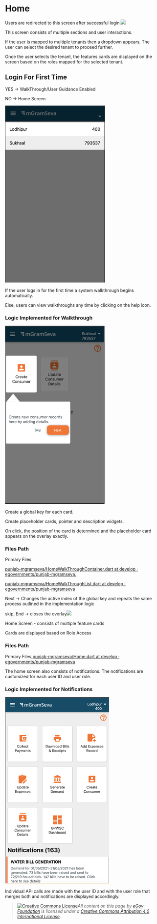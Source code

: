 # Home

Users are redirected to this screen after successful login.![](blob:https://digit-discuss.atlassian.net/cdc281ad-7766-457d-b7dc-e66837f96566#media-blob-url=true\&id=3bfe62d4-1653-4f5e-b3dd-709a01f7692a\&collection=contentId-1923416085\&contextId=1923416085\&mimeType=image%2Fpng\&name=Screenshot%202021-09-16%20at%205.56.04%20PM.png\&size=20588\&width=327\&height=576\&alt=)

This screen consists of multiple sections and user interactions.

If the user is mapped to multiple tenants then a dropdown appears. The user can select the desired tenant to proceed further.

Once the user selects the tenant, the features cards are displayed on the screen based on the roles mapped for the selected tenant.

## **Login For First Time**

YES → WalkThrough/User Guidance Enabled

NO → Home Screen

![](<../../../../.gitbook/assets/image (77).png>)

If the user logs in for the first time a system walkthrough begins automatically.

Else, users can view walkthroughs any time by clicking on the help icon.

### **Logic Implemented for Walkthrough**

![](<../../../../.gitbook/assets/image (76).png>)

Create a global key for each card.

Create placeholder cards, pointer and description widgets.

On click, the position of the card is determined and the placeholder card appears on the overlay exactly.

### **Files Path**

Primary Files

[ <img src="https://github.com/fluidicon.png" alt="" data-size="line">punjab-mgramseva/HomeWalkThroughContainer.dart at develop · egovernments/punjab-mgramseva](https://github.com/egovernments/punjab-mgramseva/blob/develop/frontend/mgramseva/lib/screeens/Home/HomeWalkThrough/HomeWalkThroughContainer.dart),

[ <img src="https://github.com/fluidicon.png" alt="" data-size="line">](https://github.com/egovernments/punjab-mgramseva/blob/develop/frontend/mgramseva/lib/screeens/Home/HomeWalkThrough/HomeWalkThroughList.dart)[punjab-mgramseva/HomeWalkThroughList.dart at develop · egovernments/punjab-mgramseva](https://github.com/egovernments/punjab-mgramseva/blob/develop/frontend/mgramseva/lib/screeens/Home/HomeWalkThrough/HomeWalkThroughList.dart)

Next → Changes the active index of the global key and repeats the same process outlined in the implementation logic

skip, End → closes the overlay![](blob:https://digit-discuss.atlassian.net/89f22c1b-5a38-4e97-afa0-87a62a466c52#media-blob-url=true\&id=08bca3ac-fc32-4d3e-b09f-67937a509523\&collection=contentId-1923416085\&contextId=1923416085\&mimeType=image%2Fpng\&name=Screenshot%202021-09-20%20at%2011.39.48%20AM.png\&size=50244\&width=340\&height=606\&alt=)

Home Screen - consists of multiple feature cards

Cards are displayed based on Role Access

### **Files Path**

Primary Files[ <img src="https://github.com/fluidicon.png" alt="" data-size="line">punjab-mgramseva/Home.dart at develop · egovernments/punjab-mgramseva](https://github.com/egovernments/punjab-mgramseva/blob/develop/frontend/mgramseva/lib/screeens/Home/Home.dart)

The home screen also consists of notifications. The notifications are customized for each user ID and user role.

### **Logic Implemented for Notifications**

![](<../../../../.gitbook/assets/image (97).png>)

Individual API calls are made with the user ID and with the user role that merges both and notifications are displayed accordingly.

> [![Creative Commons License](https://i.creativecommons.org/l/by/4.0/80x15.png)_​_](http://creativecommons.org/licenses/by/4.0/)_All content on this page by_ [_eGov Foundation_](https://egov.org.in/) _is licensed under a_ [_Creative Commons Attribution 4.0 International License_](http://creativecommons.org/licenses/by/4.0/)_._
